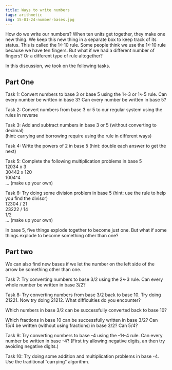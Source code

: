 ```yaml
---
title: Ways to write numbers
tags: arithmetic
img: 15-01-24-number-bases.jpg
---
```

How do we write our numbers? When ten units get together, they make one new thing. We keep this new thing in a separate box to keep track of its status. This is called the 1←10 rule. Some people think we use the 1←10 rule because we have ten fingers. But what if we had a different number of fingers? Or a different type of rule altogether?<!--more-->

<p>In this discussion, we took on the following tasks.</p>
<h2>Part One</h2>
<p>Task 1: Convert numbers to base 3 or base 5 using the 1←3 or 1←5 rule. Can every number be written in base 3? Can every number be written in base 5?</p>
<p>Task 2: Convert numbers from base 3 or 5 to our regular system using the rules in reverse</p>
<p>Task 3: Add and subtract numbers in base 3 or 5 (without converting to decimal)<br />
(hint: carrying and borrowing require using the rule in different ways)</p>
<p>Task 4: Write the powers of 2 in base 5 (hint: double each answer to get the next)</p>
<p>Task 5: Complete the following multiplication problems in base 5<br />
12034 x 3<br />
30442 x 120<br />
1004^4<br />
... (make up your own)</p>
<p>Task 6: Try doing some division problem in base 5 (hint: use the rule to help you find the divisor)<br />
12304 / 21<br />
23222 / 14<br />
1/2<br />
... (make up your own)</p>
<p>In base 5, five things explode together to become just one. But what if some things explode to become something other than one?</p>
<h2>Part two</h2>
<p>We can also find new bases if we let the number on the left side of the arrow be something other than one.</p>
<p>Task 7: Try converting numbers to base 3/2 using the 2←3 rule. Can every whole number be written in base 3/2?</p>
<p>Task 8: Try converting numbers from base 3/2 back to base 10. Try doing 21221. Now try doing 21212. What difficulties do you encounter?</p>
<p>Which numbers in base 3/2 can be successfully converted back to base 10?</p>
<p>Which fractions in base 10 can be successfully written in base 3/2? Can 15/4 be written (without using fractions) in base 3/2? Can 5/4?</p>
<p>Task 9: Try converting numbers to base -4 using the -1←4 rule. Can every number be written in base -4? (First try allowing negative digits, an then try avoiding negative digits.)</p>
<p>Task 10: Try doing some addition and multiplication problems in base -4. Use the traditional “carrying” algorithm.</p>
